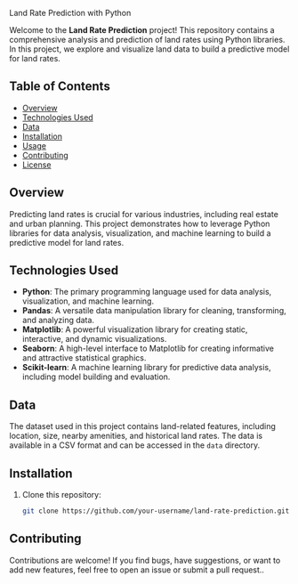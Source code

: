 


Land Rate Prediction with Python

Welcome to the **Land Rate Prediction** project! This repository contains a comprehensive analysis and prediction of land rates using Python libraries. In this project, we explore and visualize land data to build a predictive model for land rates.

## Table of Contents

- [Overview](#overview)
- [Technologies Used](#technologies-used)
- [Data](#data)
- [Installation](#installation)
- [Usage](#usage)
- [Contributing](#contributing)
- [License](#license)

## Overview

Predicting land rates is crucial for various industries, including real estate and urban planning. This project demonstrates how to leverage Python libraries for data analysis, visualization, and machine learning to build a predictive model for land rates.

## Technologies Used

- **Python**: The primary programming language used for data analysis, visualization, and machine learning.
- **Pandas**: A versatile data manipulation library for cleaning, transforming, and analyzing data.
- **Matplotlib**: A powerful visualization library for creating static, interactive, and dynamic visualizations.
- **Seaborn**: A high-level interface to Matplotlib for creating informative and attractive statistical graphics.
- **Scikit-learn**: A machine learning library for predictive data analysis, including model building and evaluation.

## Data

The dataset used in this project contains land-related features, including location, size, nearby amenities, and historical land rates. The data is available in a CSV format and can be accessed in the `data` directory.

## Installation

1. Clone this repository:

   ```bash
   git clone https://github.com/your-username/land-rate-prediction.git

## Contributing

Contributions are welcome! If you find bugs, have suggestions, or want to add new features, feel free to open an issue or submit a pull request..

